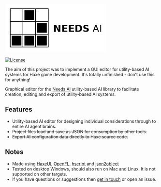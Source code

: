 [![Project logo](https://github.com/Tw1ddle/needs-ai-editor/blob/master/screenshots/logo.png?raw=true "Need-based AI project logo")](https://github.com/Tw1ddle/needs-ai-editor/)

[![License](https://img.shields.io/:license-mit-blue.svg?style=flat-square)](https://github.com/Tw1ddle/needs-ai-editor/blob/master/LICENSE)

The aim of this project was to implement a GUI editor for utility-based AI systems for Haxe game development. It's totally unfinished - don't use this for anything!

Graphical editor for the [Needs AI](https://github.com/Tw1ddle/needs-ai-lib) utility-based AI library to facilitate creation,
editing and export of utility-based AI systems.

## Features
 * Utility-based AI editor for designing individual considerations through to entire AI agent brains.
 * ~~Project files load and save as JSON for consumption by other tools.~~
 * ~~Export AI configuration data directly to Haxe source code.~~

## Notes
* Made using [HaxeUI](https://github.com/haxeui), [OpenFL](https://github.com/openfl/openfl), [hscript](https://github.com/HaxeFoundation/hscript) and [json2object](https://github.com/elnabo/json2object)
* Tested on desktop Windows, should also run on Mac and Linux. It is not supported on other targets.
* If you have questions or suggestions then [get in touch](https://twitter.com/Sam_Twidale) or open an issue.